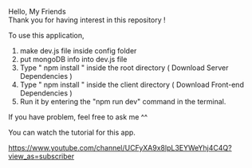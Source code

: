 Hello, My Friends  
Thank you for having interest in this repository !

To use this application,

1. make dev.js file inside config folder
2. put mongoDB info into dev.js file
3. Type " npm install " inside the root directory ( Download Server Dependencies )
4. Type " npm install " inside the client directory ( Download Front-end Dependencies )
5. Run it by entering the "npm run dev" command in the terminal.

If you have problem, feel free to ask me ^^

You can watch the tutorial for this app.

https://www.youtube.com/channel/UCFyXA9x8lpL3EYWeYhj4C4Q?view_as=subscriber
